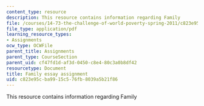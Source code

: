 ```yaml
---
content_type: resource
description: This resource contains information regarding Family
file: /courses/14-73-the-challenge-of-world-poverty-spring-2011/c823e95cba9915c576fb8039a5b21f86_MIT14_73S11_family.pdf
file_type: application/pdf
learning_resource_types:
- Assignments
ocw_type: OCWFile
parent_title: Assignments
parent_type: CourseSection
parent_uid: cf47fd1d-af3d-0450-c8e4-80c3a0b8df42
resourcetype: Document
title: Family essay assignment
uid: c823e95c-ba99-15c5-76fb-8039a5b21f86
---
```

This resource contains information regarding Family


